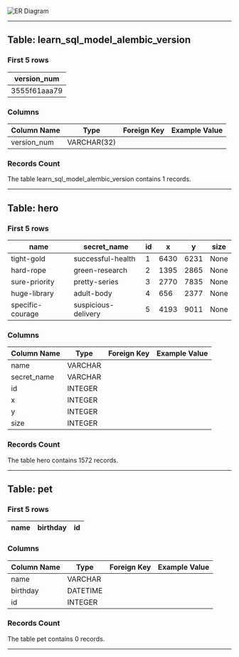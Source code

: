 ![ER Diagram](migrations/versions/er_diagram_c79214cdc7b3.png)

---

## Table: learn_sql_model_alembic_version

### First 5 rows

| version_num |
|-------------|
| 3555f61aaa79 |

### Columns

| Column Name | Type | Foreign Key | Example Value |
|-------------|------|-------------|---------------|
| version_num | VARCHAR(32) |  |  |  |

### Records Count

The table learn_sql_model_alembic_version contains 1 records.

---

## Table: hero

### First 5 rows

| name | secret_name | id | x | y | size |
|------|-------------|----|---|---|------|
| tight-gold | successful-health | 1 | 6430 | 6231 | None |
| hard-rope | green-research | 2 | 1395 | 2865 | None |
| sure-priority | pretty-series | 3 | 2770 | 7835 | None |
| huge-library | adult-body | 4 | 656 | 2377 | None |
| specific-courage | suspicious-delivery | 5 | 4193 | 9011 | None |

### Columns

| Column Name | Type | Foreign Key | Example Value |
|-------------|------|-------------|---------------|
| name | VARCHAR |  |  |  |
| secret_name | VARCHAR |  |  |  |
| id | INTEGER |  |  |  |
| x | INTEGER |  |  |  |
| y | INTEGER |  |  |  |
| size | INTEGER |  |  |  |

### Records Count

The table hero contains 1572 records.

---

## Table: pet

### First 5 rows

| name | birthday | id |
|------|----------|----|

### Columns

| Column Name | Type | Foreign Key | Example Value |
|-------------|------|-------------|---------------|
| name | VARCHAR |  |  |  |
| birthday | DATETIME |  |  |  |
| id | INTEGER |  |  |  |

### Records Count

The table pet contains 0 records.

---

